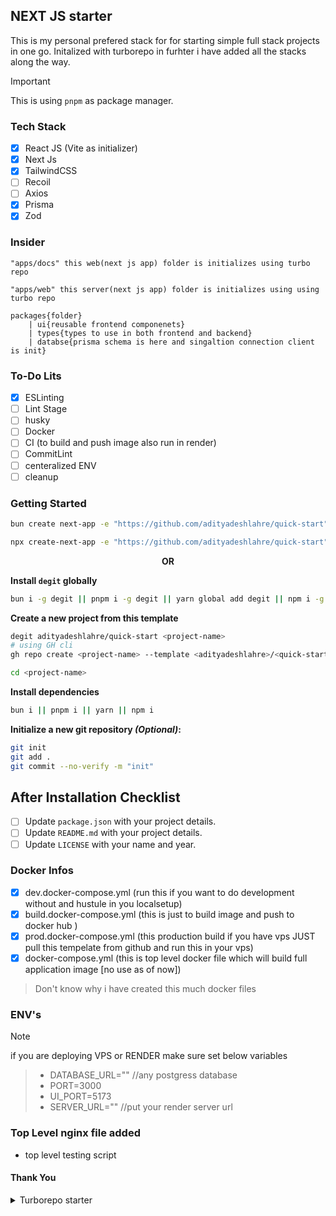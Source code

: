 ## NEXT JS starter

This is my personal prefered stack for for starting simple full stack projects in one go. Initalized with turborepo in furhter i have added all the stacks along the way.

> [!IMPORTANT]  
> This is using `pnpm` as package manager.

### Tech Stack

- [x] React JS (Vite as initializer)
- [x] Next Js
- [x] TailwindCSS
- [ ] Recoil
- [ ] Axios
- [x] Prisma
- [x] Zod

### Insider

```
"apps/docs" this web(next js app) folder is initializes using turbo repo
```

```
"apps/web" this server(next js app) folder is initializes using using turbo repo
```

```
packages{folder}
    | ui{reusable frontend componenets}
    | types{types to use in both frontend and backend}
    | databse{prisma schema is here and singaltion connection client is init}
```

### To-Do Lits

- [x] ESLinting
- [ ] Lint Stage
- [ ] husky
- [ ] Docker
- [ ] CI (to build and push image also run in render)
- [ ] CommitLint
- [ ] centeralized ENV
- [ ] cleanup

### Getting Started

```bash
bun create next-app -e "https://github.com/adityadeshlahre/quick-start" <project-name>

npx create-next-app -e "https://github.com/adityadeshlahre/quick-start" <project-name>
```

<p align="center" style="font-weight: bold;">OR</p>

**Install `degit` globally**

```bash
bun i -g degit || pnpm i -g degit || yarn global add degit || npm i -g degit
```

**Create a new project from this template**

```bash
degit adityadeshlahre/quick-start <project-name>
# using GH cli
gh repo create <project-name> --template <adityadeshlahre>/<quick-start> --public

cd <project-name>
```

**Install dependencies**

```bash
bun i || pnpm i || yarn || npm i
```

**Initialize a new git repository _(Optional)_:**

```bash
git init
git add .
git commit --no-verify -m "init"
```

## After Installation Checklist

- [ ] Update `package.json` with your project details.
- [ ] Update `README.md` with your project details.
- [ ] Update `LICENSE` with your name and year.

### Docker Infos

- [x] dev.docker-compose.yml (run this if you want to do development without and hustule in you localsetup)
- [x] build.docker-compose.yml (this is just to build image and push to docker hub )
- [x] prod.docker-compose.yml (this production build if you have vps JUST pull this tempelate from github and run this in your vps)
- [x] docker-compose.yml (this is top level docker file which will build full application image [no use as of now])

> Don't know why i have created this much docker files

### ENV's

> [!NOTE]  
> if you are deploying VPS or RENDER make sure set below variables

> - DATABASE_URL="" //any postgress database
> - PORT=3000
> - UI_PORT=5173
> - SERVER_URL="" //put your render server url

### Top Level nginx file added

- top level testing script

#### Thank You

<details>

<summary>Turborepo starter</summary>

````markdown
This is an official starter Turborepo.

## Using this example

Run the following command:

```sh
npx create-turbo@latest
```

## What's inside?

This Turborepo includes the following packages/apps:

### Apps and Packages

- `docs`: a [Next.js](https://nextjs.org/) app
- `web`: another [Next.js](https://nextjs.org/) app
- `@repo/ui`: a stub React component library shared by both `web` and `docs` applications
- `@repo/eslint-config`: `eslint` configurations (includes `eslint-config-next` and `eslint-config-prettier`)
- `@repo/typescript-config`: `tsconfig.json`s used throughout the monorepo

Each package/app is 100% [TypeScript](https://www.typescriptlang.org/).

### Utilities

This Turborepo has some additional tools already setup for you:

- [TypeScript](https://www.typescriptlang.org/) for static type checking
- [ESLint](https://eslint.org/) for code linting
- [Prettier](https://prettier.io) for code formatting

### Build

To build all apps and packages, run the following command:

```
cd my-turborepo
pnpm build
```

### Develop

To develop all apps and packages, run the following command:

```
cd my-turborepo
pnpm dev
```

### Remote Caching

Turborepo can use a technique known as [Remote Caching](https://turbo.build/repo/docs/core-concepts/remote-caching) to share cache artifacts across machines, enabling you to share build caches with your team and CI/CD pipelines.

By default, Turborepo will cache locally. To enable Remote Caching you will need an account with Vercel. If you don't have an account you can [create one](https://vercel.com/signup), then enter the following commands:

```
cd my-turborepo
npx turbo login
```

This will authenticate the Turborepo CLI with your [Vercel account](https://vercel.com/docs/concepts/personal-accounts/overview).

Next, you can link your Turborepo to your Remote Cache by running the following command from the root of your Turborepo:

```
npx turbo link
```

## Useful Links

Learn more about the power of Turborepo:

- [Tasks](https://turbo.build/repo/docs/core-concepts/monorepos/running-tasks)
- [Caching](https://turbo.build/repo/docs/core-concepts/caching)
- [Remote Caching](https://turbo.build/repo/docs/core-concepts/remote-caching)
- [Filtering](https://turbo.build/repo/docs/core-concepts/monorepos/filtering)
- [Configuration Options](https://turbo.build/repo/docs/reference/configuration)
- [CLI Usage](https://turbo.build/repo/docs/reference/command-line-reference)
````

</details>
